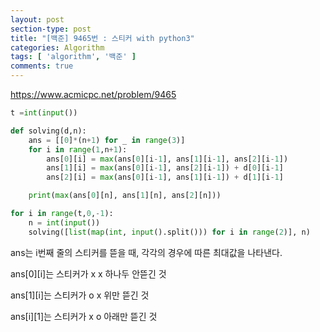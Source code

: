 ```yaml
---
layout: post
section-type: post
title: "[백준] 9465번 : 스티커 with python3"
categories: Algorithm
tags: [ 'algorithm', '백준' ]
comments: true
---
```

https://www.acmicpc.net/problem/9465

``` python
t =int(input())

def solving(d,n):
    ans = [[0]*(n+1) for _ in range(3)]
    for i in range(1,n+1):
        ans[0][i] = max(ans[0][i-1], ans[1][i-1], ans[2][i-1])
        ans[1][i] = max(ans[0][i-1], ans[2][i-1]) + d[0][i-1]
        ans[2][i] = max(ans[0][i-1], ans[1][i-1]) + d[1][i-1]

    print(max(ans[0][n], ans[1][n], ans[2][n]))

for i in range(t,0,-1):
    n = int(input())
    solving([list(map(int, input().split())) for i in range(2)], n)


```

ans는 i번째 줄의 스티커를 뜯을 때, 각각의 경우에 따른 최대값을 나타낸다.

ans[0][i]는 스티커가
x
x
하나두 안뜯긴 것

ans[1][i]는 스티커가
o
x
위만 뜯긴 것

ans[i][1]는 스티커가
x
o
아래만 뜯긴 것
